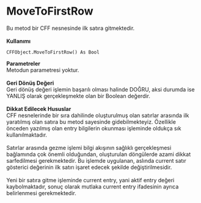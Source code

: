 # MoveToFirstRow

Bu metod bir CFF nesnesinde ilk satıra gitmektedir.\
\
**Kullanımı**

```
CFFObject.MoveToFirstRow() As Bool
```

**Parametreler**\
Metodun parametresi yoktur.\
\
**Geri Dönüş Değeri**\
Geri dönüş değeri işlemin başarılı olması halinde DOĞRU, aksi durumda ise YANLIŞ olarak gerçekleşmekte olan bir Boolean değerdir.\
\
**Dikkat Edilecek Hususlar**\
CFF nesnelerinde bir sıra dahilinde oluşturulmuş olan satırlar arasında ilk yaratılmış olan satıra bu metod sayesinde gidebilmekteyiz. Özellikle önceden yazılmış olan entry bilgilerin okunması işleminde oldukça sık kullanılmaktadır.\
\
Satırlar arasında gezme işlemi bilgi akışının sağlıklı gerçekleşmesi bağlamında çok önemli olduğundan, oluşturulan döngülerde azami dikkat sarfedilmesi gerekmektedir. Bu işlemde uygulanan, aslında current satır gösterici değerinin ilk satırı işaret edecek şekilde değiştirilmesidir.\
\
Yeni bir satıra gitme işleminde current entry, yani aktif entry değeri kaybolmaktadır, sonuç olarak mutlaka current entry ifadesinin ayrıca belirlenmesi gerekmektedir.
